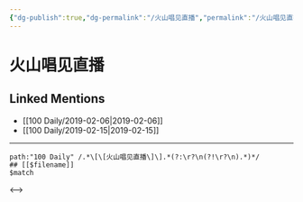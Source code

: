 ```yaml
---
{"dg-publish":true,"dg-permalink":"/火山唱见直播","permalink":"/火山唱见直播/"}
---
```


# 火山唱见直播

## Linked Mentions
- [[100 Daily/2019-02-06\|2019-02-06]]
- [[100 Daily/2019-02-15\|2019-02-15]]


---

```expander
path:"100 Daily" /.*\[\[火山唱见直播\]\].*(?:\r?\n(?!\r?\n).*)*/
## [[$filename]]
$match
```

<-->
